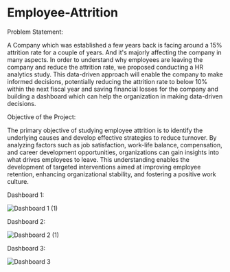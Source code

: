 # Employee-Attrition

Problem Statement:

A Company which was established a few years back is facing around a 15% attrition rate for a couple of years. And it's majorly affecting the company in many aspects. In order to understand why employees are leaving the company and reduce the attrition rate, we proposed conducting a HR analytics study. This data-driven approach will enable the company to make informed decisions, potentially reducing the attrition rate to below 10% within the next fiscal year and saving financial losses for the company and building a dashboard which can help the organization in making data-driven decisions.

Objective of the Project:

The primary objective of studying employee attrition is to identify the underlying causes and develop effective strategies to reduce turnover. By analyzing factors such as job satisfaction, work-life balance, compensation, and career development opportunities, organizations can gain insights into what drives employees to leave. This understanding enables the development of targeted interventions aimed at improving employee retention, enhancing organizational stability, and fostering a positive work culture.

Dashboard 1:

![Dashboard 1 (1)](https://github.com/user-attachments/assets/4b848c2e-10b0-43e9-94ca-2613c4104494)


Dashboard 2:

![Dashboard 2 (1)](https://github.com/user-attachments/assets/a90fe05d-8742-4187-abfb-db84ef131543)

Dashboard 3:

![Dashboard 3](https://github.com/user-attachments/assets/548f79a5-93e0-4fc2-ad94-f2ee4dc3e7bb)









